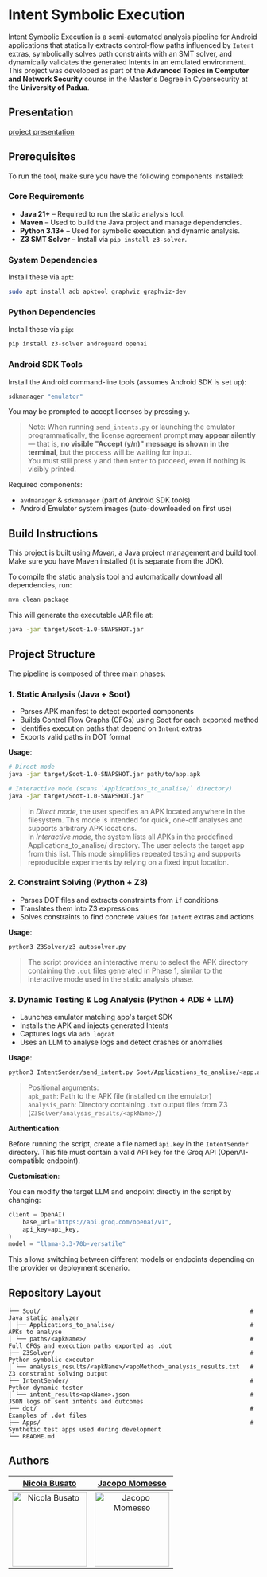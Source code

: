 # Intent Symbolic Execution

Intent Symbolic Execution is a semi-automated analysis pipeline for Android applications that statically extracts control-flow paths influenced by `Intent` extras, symbolically solves path constraints with an SMT solver, and dynamically validates the generated Intents in an emulated environment.  
This project was developed as part of the **Advanced Topics in Computer and Network Security** course in the Master's Degree in Cybersecurity at the **University of Padua**.

## Presentation

[project presentation](https://www.canva.com/design/DAGpMDtDMY0/3JR3Iip4Q4d2L6ByZu67rw/edit?utm_content=DAGpMDtDMY0&utm_campaign=designshare&utm_medium=link2)

## Prerequisites

To run the tool, make sure you have the following components installed:

### Core Requirements

- **Java 21+** – Required to run the static analysis tool.
- **Maven** – Used to build the Java project and manage dependencies.
- **Python 3.13+** – Used for symbolic execution and dynamic analysis.
- **Z3 SMT Solver** – Install via `pip install z3-solver`.

### System Dependencies

Install these via `apt`:

```bash
sudo apt install adb apktool graphviz graphviz-dev
```

### Python Dependencies

Install these via `pip`:

```bash
pip install z3-solver androguard openai
```

### Android SDK Tools

Install the Android command-line tools (assumes Android SDK is set up):

```bash
sdkmanager "emulator"
```

You may be prompted to accept licenses by pressing `y`.

> Note: When running `send_intents.py` or launching the emulator programmatically, the license agreement prompt **may appear silently** — that is, **no visible "Accept (y/n)" message is shown in the terminal**, but the process will be waiting for input.  
You must still press `y` and then `Enter` to proceed, even if nothing is visibly printed.

Required components:

- `avdmanager` & `sdkmanager` (part of Android SDK tools)
- Android Emulator system images (auto-downloaded on first use)

## Build Instructions

This project is built using _Maven_, a Java project management and build tool. Make sure you have Maven installed (it is separate from the JDK).

To compile the static analysis tool and automatically download all dependencies, run:

```bash
mvn clean package
```
This will generate the executable JAR file at:
```bash
java -jar target/Soot-1.0-SNAPSHOT.jar
```

## Project Structure

The pipeline is composed of three main phases:

### 1. Static Analysis (Java + Soot)

- Parses APK manifest to detect exported components
- Builds Control Flow Graphs (CFGs) using Soot for each exported method
- Identifies execution paths that depend on `Intent` extras
- Exports valid paths in DOT format

**Usage**:
```bash
# Direct mode
java -jar target/Soot-1.0-SNAPSHOT.jar path/to/app.apk

# Interactive mode (scans `Applications_to_analise/` directory)
java -jar target/Soot-1.0-SNAPSHOT.jar
```

> In _Direct mode_, the user specifies an APK located anywhere in the filesystem. This mode is intended for quick, one-off analyses and supports arbitrary APK locations. <br>
> In _Interactive mode_, the system lists all APKs in the predefined Applications_to_analise/ directory. The user selects the target app from this list. This mode simplifies repeated testing and supports reproducible experiments by relying on a fixed input location.

### 2. Constraint Solving (Python + Z3)

- Parses DOT files and extracts constraints from `if` conditions
- Translates them into Z3 expressions
- Solves constraints to find concrete values for `Intent` extras and actions

**Usage**:

```bash
python3 Z3Solver/z3_autosolver.py
```
> The script provides an interactive menu to select the APK directory containing the `.dot` files generated in Phase 1, similar to the interactive mode used in the static analysis phase.

### 3. Dynamic Testing & Log Analysis (Python + ADB + LLM)

- Launches emulator matching app's target SDK
- Installs the APK and injects generated Intents
- Captures logs via `adb logcat`
- Uses an LLM to analyse logs and detect crashes or anomalies

**Usage**:
```bash
python3 IntentSender/send_intent.py Soot/Applications_to_analise/<app.apk> Z3Solver/analysis_results/<app.apk>
```
> Positional arguments: <br>
>   `apk_path`: Path to the APK file (installed on the emulator)<br>
>   `analysis_path`: Directory containing `.txt` output files from Z3 (`Z3Solver/analysis_results/<apkName>/`)

**Authentication**:

Before running the script, create a file named `api.key` in the `IntentSender` directory. This file must contain a valid API key for the Groq API (OpenAI-compatible endpoint).

**Customisation**:

You can modify the target LLM and endpoint directly in the script by changing:

```python
client = OpenAI(
    base_url="https://api.groq.com/openai/v1",
    api_key=api_key,
)
model = "llama-3.3-70b-versatile"
```

This allows switching between different models or endpoints depending on the provider or deployment scenario.

## Repository Layout

```
├── Soot/                                                           # Java static analyzer
│ ├── Applications_to_analise/                                      # APKs to analyse
│ └── paths/<apkName>/                                              # Full CFGs and execution paths exported as .dot
├── Z3Solver/                                                       # Python symbolic executor
│ └── analysis_results/<apkName>/<appMethod>_analysis_results.txt   # Z3 constraint solving output 
├── IntentSender/                                                   # Python dynamic tester
│ └── intent_results<apkName>.json                                  # JSON logs of sent intents and outcomes
├── dot/                                                            # Examples of .dot files
├── Apps/                                                           # Synthetic test apps used during development
└── README.md
```
  
## Authors

| **[Nicola Busato](https://github.com/Nicola-01)**| **[Jacopo Momesso](https://github.com/JapoMomi1)** |
| :---: | :---: |
| <a href="https://github.com/Nicola-01"><img src="https://avatars1.githubusercontent.com/u/96294696?s=100&v=4" alt="Nicola Busato" width="150"/></a> | <a href="https://github.com/JapoMomi1"><img src="https://avatars1.githubusercontent.com/u/127385689?s=100&v=4" alt="Jacopo Momesso" width="150"/></a>|
